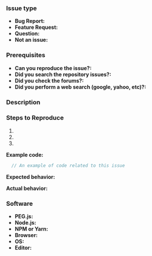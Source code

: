 ### Issue type

<!-- What type of issue is this (choose _yes_ or _no_): -->

- **Bug Report:** 
- **Feature Request:** 
- **Question:** 
- **Not an issue:** 

### Prerequisites

<!-- Have you done the following (choose _yes_ or _no_): -->

- **Can you reproduce the issue?:** 
- **Did you search the repository issues?:** 
- **Did you check the forums?:** 
- **Did you perform a web search (google, yahoo, etc)?:** 

<!-- For more information, see the CONTRIBUTING document. -->

### Description

<!-- A description of the bug, feature or question -->

### Steps to Reproduce

1. <!-- First Step -->
2. <!-- Second Step -->
3. <!-- and so on... -->

**Example code:**

```js
  // An example of code related to this issue
```

**Expected behavior:**

<!-- What you expected to happen -->

**Actual behavior:**

<!-- What actually happened -->

### Software

<!-- Having more details about your software might help pinpoint the source of a bug: -->

- **PEG.js:** 
- **Node.js:** 
- **NPM or Yarn:** 
- **Browser:** 
- **OS:** 
- **Editor:** 
